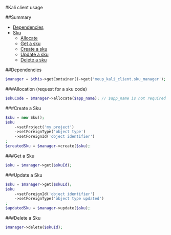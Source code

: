 #Kali client usage

##Summary

 * [Dependencies](#dependencies)
 * [Sku](#sku)
    * [Allocate](#allocation-request-for-a-sku-code)
    * [Get a sku](#get-a-sku)
    * [Create a sku](#create-a-sku)
    * [Update a sku](#update-a-sku)
    * [Delete a sku](#delete-a-sku)
 
##Dependencies 

```php
$manager = $this->getContainer()->get('meup_kali_client.sku_manager');
```

###Allocation (request for a sku code)

```php
$skuCode = $manager->allocate($app_name); // $app_name is not required if defined in manager constructor
```

###Create a Sku

```php
$sku = new Sku();
$sku
    ->setProject('my project')
    ->setForeignType('object type')
    ->setForeignId('object identifier')
;
$createdSku = $manager->create($sku);
```

###Get a Sku

```php
$sku = $manager->get($skuId);
```

###Update a Sku

```php
$sku = $manager->get($skuId);
$sku
    ->setForeignId('object identifier')
    ->setForeignType('object type updated')
;
$updatedSku = $manager->update($sku);
```

###Delete a Sku

```php
$manager->delete($skuId);
```
